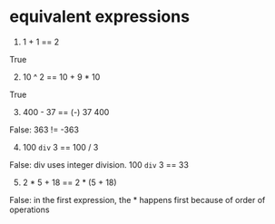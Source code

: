 # equivalent expressions

1. 1 + 1 == 2

True

2. 10 ^ 2 == 10 + 9 * 10

True

3. 400 - 37 == (-) 37 400

False: 363 != -363

4. 100 `div` 3 == 100 / 3

False: div uses integer division. 100 `div` 3 == 33

5. 2 * 5 + 18 == 2 * (5 + 18)

False: in the first expression, the * happens first because of order of operations
